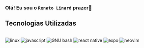 ### Olá! Eu sou o <code>Renato Linard</code> prazer👋 



## Tecnologias Utilizadas
<div style="display: inline_block"><br>
<img alt = "linux" src ="https://img.shields.io/badge/LINUX-E34F26?style=for-the-badge&logo=linux&logoColor=white">
<img alt = "javascript" src ="https://img.shields.io/badge/JAVASCRIPT-1572B6?style=for-the-badge&logo=javascript&logoColor=white">
<img alt = "GNU bash" src ="https://img.shields.io/badge/GNU bash-323330?style=for-the-badge&logo=gnubash&logoColor=F7DF1E">
<img alt = "react native" src ="https://img.shields.io/badge/react_native-%2320232a.svg?style=for-the-badge&logo=react&logoColor=%2361DAFB">
<img alt = "expo" src ="https://img.shields.io/badge/expo-1C1E24?style=for-the-badge&logo=expo&logoColor=#D04A37">
<img alt = "neovim" src = "https://img.shields.io/badge/NeoVim-%2357A143.svg?&style=for-the-badge&logo=neovim&logoColor=white"



